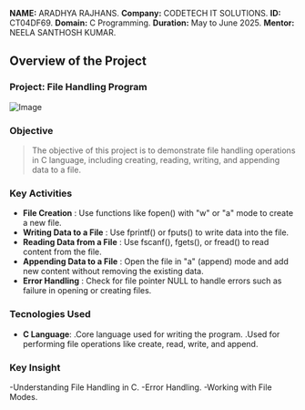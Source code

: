 **NAME:** ARADHYA RAJHANS.
**Company:** CODETECH IT SOLUTIONS.
**ID:** CT04DF69.
**Domain:** C Programming.
**Duration:** May to June 2025.
**Mentor:** NEELA SANTHOSH KUMAR.

## Overview of the Project

### Project: File Handling Program
![Image](https://github.com/user-attachments/assets/64f69a3e-904d-4ed2-b497-b1cd964cf22b)
### Objective
> The objective of this project is to demonstrate file handling operations in C language, including creating, reading, writing, and appending data to a file.

### Key Activities
- **File Creation** : Use functions like fopen() with "w" or "a" mode to create a new file.
- **Writing Data to a File** : Use fprintf() or fputs() to write data into the file.
- **Reading Data from a File** : Use fscanf(), fgets(), or fread() to read content from the file.
- **Appending Data to a File** : Open the file in "a" (append) mode and add new content without removing the existing data.
- **Error Handling** : Check for file pointer NULL to handle errors such as failure in opening or creating files.

### Tecnologies Used
- **C Language**:
 .Core language used for writing the program.
 .Used for performing file operations like create, read, write, and append.

### Key Insight
-Understanding File Handling in C.
-Error Handling.
-Working with File Modes.







